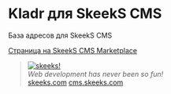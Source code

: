 Kladr для SkeekS CMS
===================================

База адресов для SkeekS CMS

[Страница на SkeekS CMS Marketplace](http://marketplace.cms.skeeks.com/solutions/instrumentyi/razrabotchiku/159-baza-mestopolojeniy)


> [![skeeks!](https://gravatar.com/userimage/74431132/13d04d83218593564422770b616e5622.jpg)](http://skeeks.com)  
<i>Web development has never been so fun!</i>  
[skeeks.com](http://skeeks.com)
[cms.skeeks.com](http://cms.skeeks.com)
